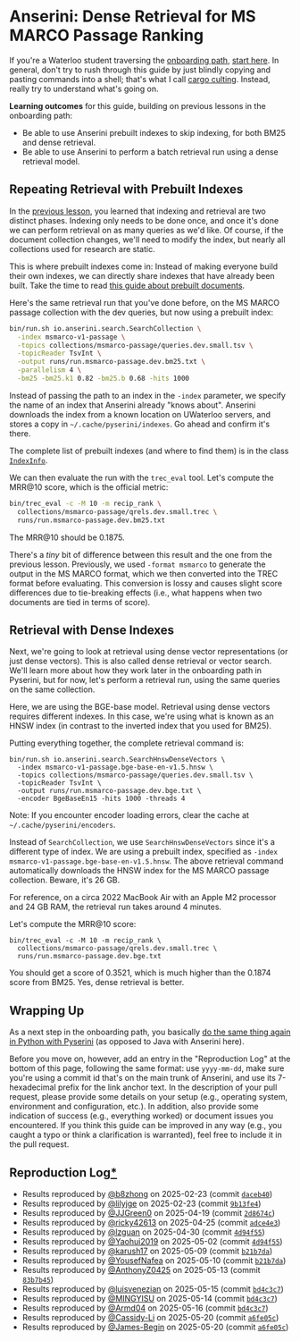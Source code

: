 # Anserini: Dense Retrieval for MS MARCO Passage Ranking

If you're a Waterloo student traversing the [onboarding path](https://github.com/lintool/guide/blob/master/ura.md), [start here](start-here.md).
In general, don't try to rush through this guide by just blindly copying and pasting commands into a shell;
that's what I call [cargo culting](https://en.wikipedia.org/wiki/Cargo_cult_programming).
Instead, really try to understand what's going on.

**Learning outcomes** for this guide, building on previous lessons in the onboarding path:

+ Be able to use Anserini prebuilt indexes to skip indexing, for both BM25 and dense retrieval.
+ Be able to use Anserini to perform a batch retrieval run using a dense retrieval model.

## Repeating Retrieval with Prebuilt Indexes

In the [previous lesson](experiments-msmarco-passage.md), you learned that indexing and retrieval are two distinct phases.
Indexing only needs to be done once, and once it's done we can perform retrieval on as many queries as we'd like.
Of course, if the document collection changes, we'll need to modify the index, but nearly all collections used for research are static.

This is where prebuilt indexes come in:
Instead of making everyone build their own indexes, we can directly share indexes that have already been built.
Take the time to read [this guide about prebuilt documents](prebuilt-indexes.md).

Here's the same retrieval run that you've done before, on the MS MARCO passage collection with the dev queries, but now using a prebuilt index:

```bash
bin/run.sh io.anserini.search.SearchCollection \
  -index msmarco-v1-passage \
  -topics collections/msmarco-passage/queries.dev.small.tsv \
  -topicReader TsvInt \
  -output runs/run.msmarco-passage.dev.bm25.txt \
  -parallelism 4 \
  -bm25 -bm25.k1 0.82 -bm25.b 0.68 -hits 1000
```

Instead of passing the path to an index in the `-index` parameter, we specify the name of an index that Anserini already "knows about".
Anserini downloads the index from a known location on UWaterloo servers, and stores a copy in `~/.cache/pyserini/indexes`.
Go ahead and confirm it's there.

The complete list of prebuilt indexes (and where to find them) is in the class [`IndexInfo`](https://github.com/castorini/anserini/blob/master/src/main/java/io/anserini/index/IndexInfo.java).

We can then evaluate the run with the `trec_eval` tool.
Let's compute the MRR@10 score, which is the official metric:

```bash
bin/trec_eval -c -M 10 -m recip_rank \
  collections/msmarco-passage/qrels.dev.small.trec \
  runs/run.msmarco-passage.dev.bm25.txt
```

The MRR@10 should be 0.1875.

There's a _tiny_ bit of difference between this result and the one from the previous lesson.
Previously, we used `-format msmarco` to generate the output in the MS MARCO format, which we then converted into the TREC format before evaluating.
This conversion is lossy and causes slight score differences due to tie-breaking effects (i.e., what happens when two documents are tied in terms of score).

## Retrieval with Dense Indexes

Next, we're going to look at retrieval using dense vector representations (or just dense vectors).
This is also called dense retrieval or vector search.
We'll learn more about how they work later in the onboarding path in Pyserini, but for now, let's perform a retrieval run, using the same queries on the same collection.

Here, we are using the BGE-base model.
Retrieval using dense vectors requires different indexes.
In this case, we're using what is known as an HNSW index (in contrast to the inverted index that you used for BM25).

Putting everything together, the complete retrieval command is:

```
bin/run.sh io.anserini.search.SearchHnswDenseVectors \
  -index msmarco-v1-passage.bge-base-en-v1.5.hnsw \
  -topics collections/msmarco-passage/queries.dev.small.tsv \
  -topicReader TsvInt \
  -output runs/run.msmarco-passage.dev.bge.txt \
  -encoder BgeBaseEn15 -hits 1000 -threads 4
```

Note: If you encounter encoder loading errors, clear the cache at `~/.cache/pyserini/encoders`.

Instead of `SearchCollection`, we use `SearchHnswDenseVectors` since it's a different type of index.
We are using a prebuilt index, specified as `-index msmarco-v1-passage.bge-base-en-v1.5.hnsw`.
The above retrieval command automatically downloads the HNSW index for the MS MARCO passage collection.
Beware, it's 26 GB.

For reference, on a circa 2022 MacBook Air with an Apple M2 processor and 24 GB RAM, the retrieval run takes around 4 minutes.

Let's compute the MRR@10 score:

```
bin/trec_eval -c -M 10 -m recip_rank \
  collections/msmarco-passage/qrels.dev.small.trec \
  runs/run.msmarco-passage.dev.bge.txt
```

You should get a score of 0.3521, which is much higher than the 0.1874 score from BM25.
Yes, dense retrieval is better.


## Wrapping Up

As a next step in the onboarding path, you basically [do the same thing again in Python with Pyserini](https://github.com/castorini/pyserini/blob/master/docs/experiments-msmarco-passage.md) (as opposed to Java with Anserini here).

Before you move on, however, add an entry in the "Reproduction Log" at the bottom of this page, following the same format: use `yyyy-mm-dd`, make sure you're using a commit id that's on the main trunk of Anserini, and use its 7-hexadecimal prefix for the link anchor text.
In the description of your pull request, please provide some details on your setup (e.g., operating system, environment and configuration, etc.).
In addition, also provide some indication of success (e.g., everything worked) or document issues you encountered.
If you think this guide can be improved in any way (e.g., you caught a typo or think a clarification is warranted), feel free to include it in the pull request.

## Reproduction Log[*](reproducibility.md)

+ Results reproduced by [@b8zhong](https://github.com/b8zhong) on 2025-02-23 (commit [`daceb40`](https://github.com/castorini/anserini/commit/daceb4084c8e8103e3e86c81a8e0d597d409220e))
+ Results reproduced by [@lilyjge](https://github.com/lilyjge) on 2025-02-23 (commit [`9b13fe4`](https://github.com/castorini/anserini/commit/9b13fe488d3227ba3a271366210eadfed521d0f5))
+ Results reproduced by [@JJGreen0](https://github.com/JJGreen0) on 2025-04-19 (commit [`2d8674c`](https://github.com/castorini/anserini/commit/2d8674c0cd741e1c407e0ac7cce8ea38fdd0bb97))
+ Results reproduced by [@ricky42613](https://github.com/ricky42613) on 2025-04-25 (commit [`adce4e3`](https://github.com/castorini/anserini/commit/adce4e30cc9abce3dc2afdf2f6d7694a447a071a))
+ Results reproduced by [@lzguan](https://github.com/lzguan) on 2025-04-30 (commit [`4d94f55`](https://github.com/castorini/anserini/commit/4d94f5533d05f882a1677f84c5af5de078739be6))
+ Results reproduced by [@Yaohui2019](https://github.com/Yaohui2019) on 2025-05-02 (commit [`4d94f55`](https://github.com/castorini/anserini/commit/4d94f5533d05f882a1677f84c5af5de078739be6))
+ Results reproduced by [@karush17](https://github.com/karush17) on 2025-05-09 (commit [`b21b7da`](https://github.com/castorini/anserini/commit/b21b7da1141148df7f479f0c23ee4532d5c53838))
+ Results reproduced by [@YousefNafea](https://github.com/YousefNafea) on 2025-05-10 (commit [`b21b7da`](https://github.com/castorini/anserini/commit/b21b7da1141148df7f479f0c23ee4532d5c53838))
+ Results reproduced by [@AnthonyZ0425](https://github.com/AnthonyZ0425) on 2025-05-13 (commit [`83b7b45`](https://github.com/castorini/anserini/commit/83b7b45d36ffb114abe72a2db42800212bcec190))
+ Results reproduced by [@luisvenezian](https://github.com/luisvenezian) on 2025-05-15 (commit [`bd4c3c7`](https://github.com/castorini/pyserini/commit/74dce4f0fde6b82f22d3ba6a2a798ac4d8033f66))
+ Results reproduced by [@MINGYISU](https://github.com/MINGYISU) on 2025-05-14 (commit [`bd4c3c7`](https://github.com/castorini/anserini/commit/bd4c3c78823e26bf5ea2ae81a89ab69e1b630575))
+ Results reproduced by [@Armd04](https://github.com/Armd04) on 2025-05-16 (commit [`bd4c3c7`](https://github.com/castorini/anserini/commit/bd4c3c78823e26bf5ea2ae81a89ab69e1b630575))
+ Results reproduced by [@Cassidy-Li](https://github.com/Cassidy-Li) on 2025-05-20 (commit [`a6fe05c`](https://github.com/castorini/anserini/commit/a6fe05ccd6921c5241ea717146ac37ce1eabc8b2))
+ Results reproduced by [@James-Begin](https://github.com/James-Begin) on 2025-05-20 (commit [`a6fe05c`](https://github.com/castorini/anserini/commit/a6fe05ccd6921c5241ea717146ac37ce1eabc8b2))
